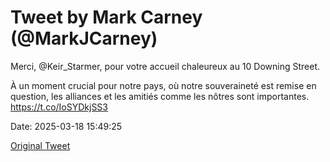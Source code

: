 # Tweet by Mark Carney (@MarkJCarney)

Merci, @Keir_Starmer, pour votre accueil chaleureux au 10 Downing Street.

À un moment crucial pour notre pays, où notre souveraineté est remise en question, les alliances et les amitiés comme les nôtres sont importantes. https://t.co/IoSYDkjSS3

Date: 2025-03-18 15:49:25

[Original Tweet](https://x.com/MarkJCarney/status/1902024548888797205)
